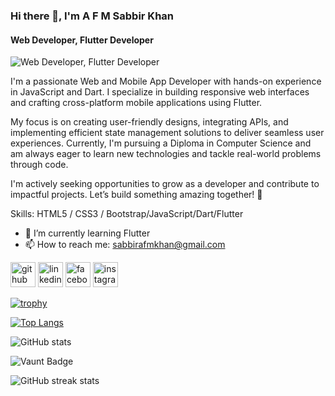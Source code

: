 ### Hi there 👋, I'm A F M Sabbir Khan
#### Web Developer, Flutter Developer
![Web Developer, Flutter Developer]([https://media.licdn.com/dms/image/v2/D4E16AQGPvzAkNjJAbQ/profile-displaybackgroundimage-shrink_350_1400/B4EZVH2NbHHMAc-/0/1740667148654?e=1746057600&v=beta&t=vADbWublKJ_fqIlWvKbydnDQKP5q-Br-VKYUE0EfpZE](https://media.licdn.com/dms/image/v2/D4E16AQEMREg-0y59Pg/profile-displaybackgroundimage-shrink_350_1400/B4EZW6PziiHUAY-/0/1742586460840?e=1747872000&v=beta&t=JEl5weo9EsJJkn8jykuYXz_rzNpW9msSJfIe7ZjusXw))

I'm a passionate Web and Mobile App Developer with hands-on experience in JavaScript and Dart. I specialize in building responsive web interfaces and crafting cross-platform mobile applications using Flutter.

My focus is on creating user-friendly designs, integrating APIs, and implementing efficient state management solutions to deliver seamless user experiences. Currently, I'm pursuing a Diploma in Computer Science and am always eager to learn new technologies and tackle real-world problems through code.

I'm actively seeking opportunities to grow as a developer and contribute to impactful projects. Let’s build something amazing together! 🚀

Skills:  HTML5 / CSS3 / Bootstrap/JavaScript/Dart/Flutter

- 🌱 I’m currently learning Flutter  
- 📫 How to reach me: sabbirafmkhan@gmail.com 


[<img src='https://cdn.jsdelivr.net/npm/simple-icons@3.0.1/icons/github.svg' alt='github' height='40'>](https://github.com/sabbirafmkhan)  [<img src='https://cdn.jsdelivr.net/npm/simple-icons@3.0.1/icons/linkedin.svg' alt='linkedin' height='40'>](https://www.linkedin.com/in/afmsabbirkhan/)  [<img src='https://cdn.jsdelivr.net/npm/simple-icons@3.0.1/icons/facebook.svg' alt='facebook' height='40'>](https://www.facebook.com/afmsabbirkhan)  [<img src='https://cdn.jsdelivr.net/npm/simple-icons@3.0.1/icons/instagram.svg' alt='instagram' height='40'>](https://www.instagram.com/afmsabbirkhan/)  

[![trophy](https://github-profile-trophy.vercel.app/?username=sabbirafmkhan)](https://github.com/ryo-ma/github-profile-trophy)

[![Top Langs](https://github-readme-stats.vercel.app/api/top-langs/?username=sabbirafmkhan)](https://github.com/anuraghazra/github-readme-stats)

![GitHub stats](https://github-readme-stats.vercel.app/api?username=sabbirafmkhan&show_icons=true&count_private=true)  

![Vaunt Badge](https://api.vaunt.dev/v1/github/entities/sabbirafmkhan/contributions?format=svg&private=true)  

![GitHub streak stats](https://streak-stats.demolab.com/?user=sabbirafmkhan)  


